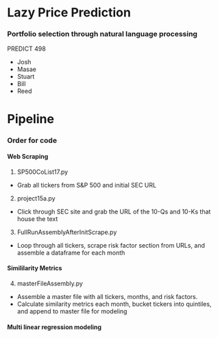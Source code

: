 # Lazy Price Prediction
### Portfolio selection through natural language processing

PREDICT 498

* Josh 
* Masae
* Stuart
* Bill
* Reed


# Pipeline

### Order for code

#### Web Scraping
1. SP500CoList17.py
  * Grab all tickers from S&P 500 and initial SEC URL
2. project15a.py
  * Click through SEC site and grab the URL of the 10-Qs and 10-Ks that house the text
3. FullRunAssemblyAfterInitScrape.py
  * Loop through all tickers, scrape risk factor section from URLs, and assemble a dataframe for each month

#### Simililarity Metrics
4. masterFileAssembly.py
  * Assemble a master file with all tickers, months, and risk factors.
  * Calculate similarity metrics each month, bucket tickers into quintiles, and append to master file for modeling

#### Multi linear regression modeling

